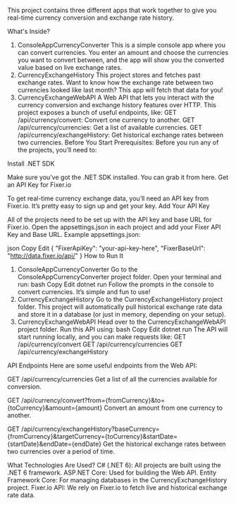 This project contains three different apps that work together to give you real-time currency conversion and exchange rate history.

What's Inside?
1. ConsoleAppCurrencyConverter
This is a simple console app where you can convert currencies. You enter an amount and choose the currencies you want to convert between, and the app will show you the converted value based on live exchange rates.
2. CurrencyExchangeHistory
This project stores and fetches past exchange rates. Want to know how the exchange rate between two currencies looked like last month? This app will fetch that data for you!
3. CurrencyExchangeWebAPI
A Web API that lets you interact with the currency conversion and exchange history features over HTTP. This project exposes a bunch of useful endpoints, like:
GET /api/currency/convert: Convert one currency to another.
GET /api/currency/currencies: Get a list of available currencies.
GET /api/currency/exchangeHistory: Get historical exchange rates between two currencies.
Before You Start
Prerequisites:
Before you run any of the projects, you’ll need to:

Install .NET SDK

Make sure you’ve got the .NET SDK installed. You can grab it from here.
Get an API Key for Fixer.io

To get real-time currency exchange data, you’ll need an API key from Fixer.io. It’s pretty easy to sign up and get your key.
Add Your API Key

All of the projects need to be set up with the API key and base URL for Fixer.io.
Open the appsettings.json in each project and add your Fixer API Key and Base URL.
Example appsettings.json:

json
Copy
Edit
{
    "FixerApiKey": "your-api-key-here",
    "FixerBaseUrl": "http://data.fixer.io/api/"
}
How to Run It
1. ConsoleAppCurrencyConverter
Go to the ConsoleAppCurrencyConverter project folder.
Open your terminal and run:
bash
Copy
Edit
dotnet run
Follow the prompts in the console to convert currencies. It’s simple and fun to use!
2. CurrencyExchangeHistory
Go to the CurrencyExchangeHistory project folder.
This project will automatically pull historical exchange rate data and store it in a database (or just in memory, depending on your setup).
3. CurrencyExchangeWebAPI
Head over to the CurrencyExchangeWebAPI project folder.
Run this API using:
bash
Copy
Edit
dotnet run
The API will start running locally, and you can make requests like:
GET /api/currency/convert
GET /api/currency/currencies
GET /api/currency/exchangeHistory


API Endpoints
Here are some useful endpoints from the Web API:

GET /api/currency/currencies
Get a list of all the currencies available for conversion.

GET /api/currency/convert?from={fromCurrency}&to={toCurrency}&amount={amount}
Convert an amount from one currency to another.

GET /api/currency/exchangeHistory?baseCurrency={fromCurrency}&targetCurrency={toCurrency}&startDate={startDate}&endDate={endDate}
Get the historical exchange rates between two currencies over a period of time.

What Technologies Are Used?
C# (.NET 6): All projects are built using the .NET 6 framework.
ASP.NET Core: Used for building the Web API.
Entity Framework Core: For managing databases in the CurrencyExchangeHistory project.
Fixer.io API: We rely on Fixer.io to fetch live and historical exchange rate data.
